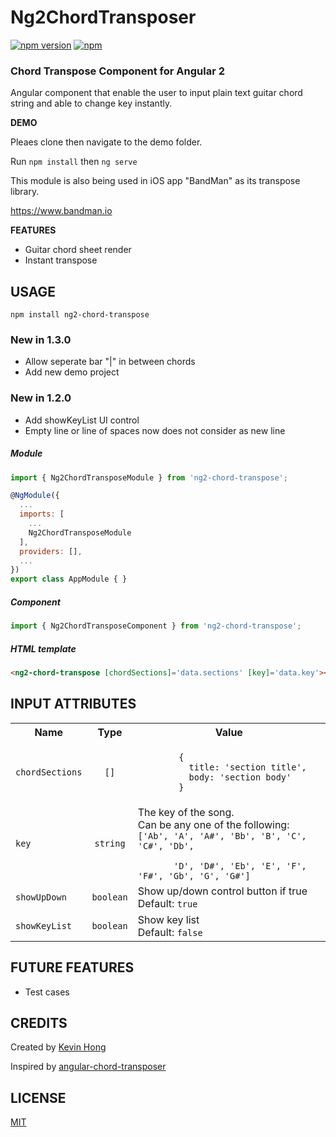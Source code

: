 # Ng2ChordTransposer
[![npm version](https://badge.fury.io/js/ng2-chord-transpose.svg)](https://badge.fury.io/js/ng2-chord-transpose.svg) [![npm](https://img.shields.io/npm/dm/ng2-chord-transpose.svg)](https://www.npmjs.com/package/ng2-chord-transpose)

### Chord Transpose Component for Angular 2

Angular component that enable the user to input plain text guitar chord string and able to change key instantly.

**DEMO**

Pleaes clone then navigate to the demo folder.

Run `npm install` then `ng serve`

This module is also being used in iOS app "BandMan" as its transpose library.

https://www.bandman.io

**FEATURES**
* Guitar chord sheet render
* Instant transpose

## USAGE

```
npm install ng2-chord-transpose
```
### New in 1.3.0
* Allow seperate bar "|" in between chords
* Add new demo project

### New in 1.2.0
* Add showKeyList UI control
* Empty line or line of spaces now does not consider as new line


##### Module

```js
import { Ng2ChordTransposeModule } from 'ng2-chord-transpose';

@NgModule({
  ...
  imports: [
    ...
    Ng2ChordTransposeModule
  ],
  providers: [],
  ...
})
export class AppModule { }
```

##### Component

```js
import { Ng2ChordTransposeComponent } from 'ng2-chord-transpose';
```
##### HTML template

```html
<ng2-chord-transpose [chordSections]='data.sections' [key]='data.key'></ng2-chord-transpose>
```

## INPUT ATTRIBUTES

<table>
  <tbody>
    <tr>
      <th>Name</th>
      <th align="center">Type</th>
      <th align="center">Value</th>
    </tr>
    <tr>
      <td><code>chordSections</code></td>
      <td align="center"><code>[]</code></td>
      <td align="left">
        <code>
        {
          title: 'section title',
          body: 'section body'
        }
        </code>
      </td>
    </tr>
    <tr>
      <td><code>key</code></td>
      <td align="center"><code>string</code></td>
      <td align="left">The key of the song.<br>
      Can be any one of the following:<br>
      <code>['Ab', 'A', 'A#', 'Bb', 'B', 'C', 'C#', 'Db',<br>
       'D', 'D#', 'Eb', 'E', 'F', 'F#', 'Gb', 'G', 'G#']</code>
      </td>
    </tr>
    <tr>
      <td><code>showUpDown</code></td>
      <td align="center"><code>boolean</code></td>
      <td align="left">Show up/down control button if true<br>
      Default: <code>true</code>
      </td>
    </tr>
    <tr>
      <td><code>showKeyList</code></td>
      <td align="center"><code>boolean</code></td>
      <td align="left">Show key list<br>
      Default: <code>false</code>
      </td>
    </tr>
  </tbody>
</table>

## FUTURE FEATURES
* Test cases

## CREDITS
Created by [Kevin Hong](https://github.com/KevinHong913)

Inspired by [angular-chord-transposer](https://github.com/hrgui/angular-chord-transposer)

## LICENSE
 [MIT](/LICENSE)
